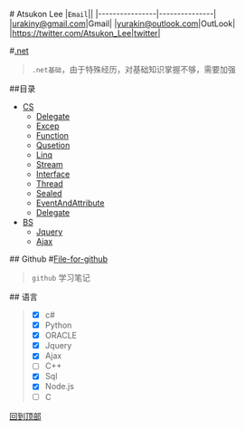 #<a name ="title"/>    Atsukon Lee
|`Email`||
|----------------|---------------|
|urakiny@gmail.com|Gmail|
|yurakin@outlook.com|OutLook|
|https://twitter.com/Atsukon_Lee|twitter|


#[.net](https://github.com/Aisuko/.net/ ".net")

> `.net基础`，由于特殊经历，对基础知识掌握不够，需要加强

##<a name="index"/>目录
* [CS](./CS)
    * [Delegate]( "委托")
    * [Excep]( "异常")
    * [Function]("排序函数")
    * [Qusetion]("面试问题")
    * [Linq]("Linq")
    * [Stream]("串行与解串")
    * [Interface]("接口")
    * [Thread]("线程")
    * [Sealed]("密封类")
    * [EventAndAttribute]("事件和特性")
    * [Delegate]("委托")
* [BS](./BS)
    * [Jquery]()
    * [Ajax]()


##<a name="request"/>     Github
#[File-for-github](https://github.com/Aisuko/.net/tree/File-for-github "file for github")
> `github` 学习笔记

##<a name="language"/>    语言 
>   -   [x] c#
>   -   [x] Python
>   -   [x] ORACLE
>   -   [x] Jquery
>   -   [X] Ajax
>   -   [ ] C++
>   -   [x] Sql
>   -   [x] Node.js
>   -   [ ] C

[回到顶部](#title)   